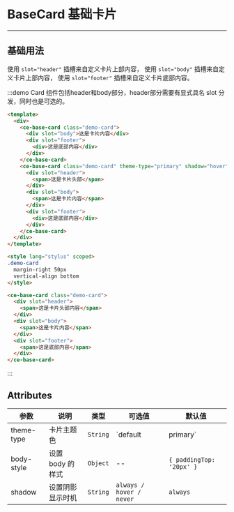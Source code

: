 # BaseCard 基础卡片

<!-- {.md} -->

---

<!-- {.md} -->

## 基础用法

<!-- {.md} -->

使用<!-- {.md} --> `slot="header"` 插槽来自定义卡片上部内容<!-- {.md} -->，
使用<!-- {.md} --> `slot="body"` 插槽来自定义卡片上部内容<!-- {.md} -->，
使用<!-- {.md} --> `slot="footer"` 插槽来自定义卡片底部内容<!-- {.md} -->。

:::demo Card 组件包括header和body部分，header部分需要有显式具名 slot 分发，同时也是可选的。

```html
<template>
  <div>
    <ce-base-card class="demo-card">
      <div slot="body">这是卡片内容</div>
      <div slot="footer">
        <div>这是底部内容</div>
      </div>
    </ce-base-card>
    <ce-base-card class="demo-card" theme-type="primary" shadow="hover">
      <div slot="header">
        <span>这是卡片头部</span>
      </div>
      <div slot="body">
        <span>这是卡片内容</span>
      </div>
      <div slot="footer">
        <div>这是底部内容</div>
      </div>
    </ce-base-card>
  </div>
</template>

<style lang="stylus" scoped>
.demo-card
  margin-right 50px
  vertical-align bottom
</style>
```

```html
<ce-base-card class="demo-card">
  <div slot="header">
    <span>这是卡片头部内容</span>
  </div>
  <div slot="body">
    <span>这是卡片内容</span>
  </div>
  <div slot="footer">
    <span>这是底部内容</span>
  </div>
</ce-base-card>
```

:::

## Attributes

<!-- {.md} -->

| 参数       | 说明             | 类型     | 可选值                   | 默认值                   |
| ---------- | ---------------- | -------- | ------------------------ | ------------------------ |
| theme-type | 卡片主题色       | `String` | `default | primary`      | `default`                |
| body-style | 设置 body 的样式 | `Object` | --                       | `{ paddingTop: '20px' }` |
| shadow     | 设置阴影显示时机 | `String` | `always / hover / never` | `always`                 |
